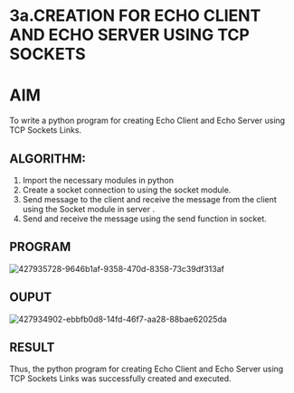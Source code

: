 # 3a.CREATION FOR ECHO CLIENT AND ECHO SERVER USING TCP SOCKETS
# AIM
To write a python program for creating Echo Client and Echo Server using TCP
Sockets Links.
## ALGORITHM:
1. Import the necessary modules in python
2. Create a socket connection to using the socket module.
3. Send message to the client and receive the message from the client using the Socket module in
 server .
4. Send and receive the message using the send function in socket.
## PROGRAM
![427935728-9646b1af-9358-470d-8358-73c39df313af](https://github.com/user-attachments/assets/3428613a-4e01-4737-b7d0-61257466a145)


## OUPUT
![427934902-ebbfb0d8-14fd-46f7-aa28-88bae62025da](https://github.com/user-attachments/assets/62eb1ef9-d2c8-414f-8a3e-883397e7ad09)


## RESULT
Thus, the python program for creating Echo Client and Echo Server using TCP Sockets Links 
was successfully created and executed.
